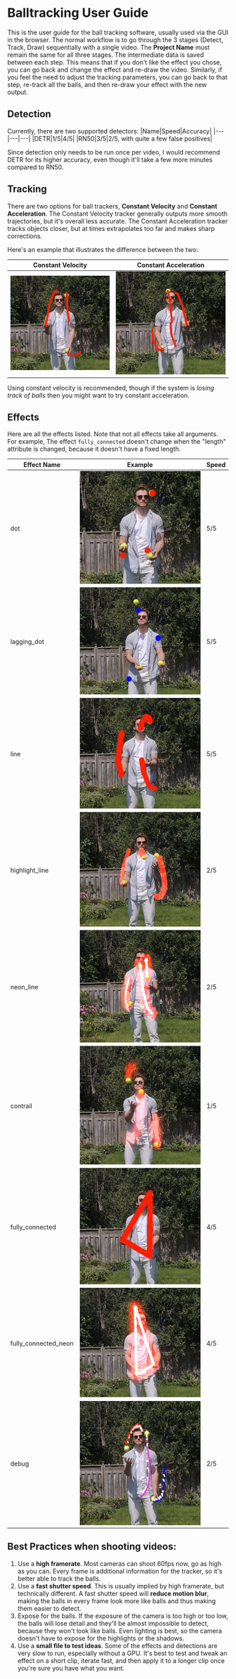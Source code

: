 # Balltracking User Guide

This is the user guide for the ball tracking software, usually used via the 
GUI in the browser. The normal workflow is to go through the 3 stages (Detect, Track, Draw) sequentially
with a single video. The __Project Name__ must remain the same for all three stages.
The intermediate data is saved between each step. This means that if you don't like the effect you chose,
you can go back and change the effect and re-draw the video. Similarly, if you feel the need to adjust
the tracking parameters, you can go back to that step, re-track all the balls, and then re-draw your effect
with the new output.

## Detection

Currently, there are two supported detectors:
|Name|Speed|Accuracy|
|---|---|---|
|DETR|1/5|4/5|
|RN50|3/5|2/5, with quite a few false positives|

Since detection only needs to be run once per video, I would recommend DETR for its
higher accuracy, even though it'll take a few more minutes compared to RN50.

## Tracking

There are two options for ball trackers, **Constant Velocity** and **Constant Acceleration**.
The Constant Velocity tracker generally outputs more smooth trajectories, but it's overall less accurate.
The Constant Acceleration tracker tracks objects closer, but at times extrapolates too far and makes sharp corrections.

Here's an example that illustrates the difference between the two:

|Constant Velocity|Constant Acceleration|
|---|---|
|![constant_vel](../img/line_constant_vel.png)|![constant_acc](../img/line_constant_acc.png)|

Using constant velocity is recommended, though if the system is _losing track of balls_
then you might want to try constant acceleration.

## Effects

Here are all the effects listed. Note that not all effects take all arguments.
For example, The effect `fully_connected` doesn't change when the "length" attribute
is changed, because it doesn't have a fixed length.

|Effect Name|Example|Speed|
|---|---|---|
|dot|![dot](../img/dot.png)|5/5|
|lagging_dot|![lagging_dot](../img/lagging_dot.png)|5/5|
|line|![line](../img/line.png)|5/5|
|highlight_line|![highlight_line](../img/highlight_line.png)|2/5|
|neon_line|![neon_line](../img/neon_line.png)|2/5|
|contrail|![contrail](../img/contrail.png)|1/5|
|fully_connected|![fully_connected](../img/fully_connected.png)|4/5|
|fully_connected_neon|![fully_connected_neon](../img/fully_connected_neon.png)|4/5|
|debug|![debug](../img/debug.png)|2/5|

## Best Practices when shooting videos:

1. Use a **high framerate**. Most cameras can shoot 60fps now, go as high as you can.
Every frame is additional information for the tracker, so it's better able to track the balls.
2. Use a **fast shutter speed**. This is usually implied by high framerate, but technically different.
A fast shutter speed will **reduce motion blur**, making the balls in every frame look more like balls 
and thus making them easier to detect.
3. Expose for the balls. If the exposure of the camera is too high or too low, the balls will lose detail
and they'll be almost impossible to detect, because they won't look like balls. Even lighting is best,
so the camera doesn't have to expose for the highlights or the shadows.
4. Use a **small file to test ideas**. Some of the effects and detections are very slow to run,
especially without a GPU. It's best to test and tweak an effect on a short clip, iterate fast, and then
apply it to a longer clip once you're sure you have what you want.
